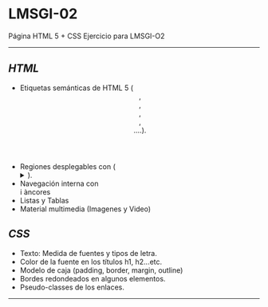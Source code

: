 # LMSGI-02
Página HTML 5 + CSS
Ejercicio para LMSGI-O2
___
## *HTML*
- Etiquetas semánticas de HTML 5 (<header>, <footer>, <article>, <section>, <aside>....).
- Regiones desplegables con (<details>, <summary>).
- Navegación interna con <nav> i àncores
- Listas y Tablas
- Material multimedia (Imagenes y Video)
  
## *CSS*
- Texto: Medida de fuentes y tipos de letra.
- Color de la fuente en los títulos h1, h2...etc.
- Modelo de caja (padding, border, margin, outline)
- Bordes redondeados en algunos elementos.
- Pseudo-classes de los enlaces.

___
